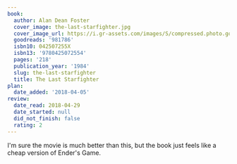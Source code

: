 ```yaml
---
book:
  author: Alan Dean Foster
  cover_image: the-last-starfighter.jpg
  cover_image_url: https://i.gr-assets.com/images/S/compressed.photo.goodreads.com/books/1331964853l/981786._SY160_.jpg
  goodreads: '981786'
  isbn10: 042507255X
  isbn13: '9780425072554'
  pages: '218'
  publication_year: '1984'
  slug: the-last-starfighter
  title: The Last Starfighter
plan:
  date_added: '2018-04-05'
review:
  date_read: 2018-04-29
  date_started: null
  did_not_finish: false
  rating: 2
---
```


I'm sure the movie is much better than this, but the book just feels like a cheap version of Ender's Game.
